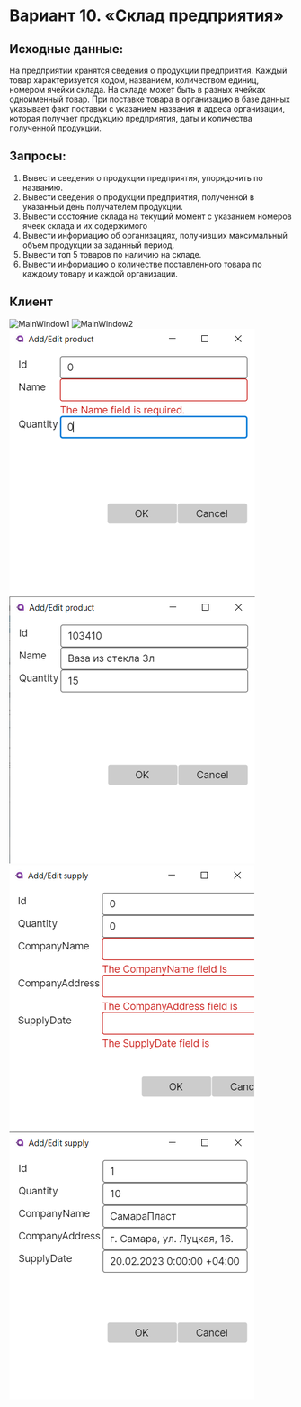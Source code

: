 # Вариант 10. «Склад предприятия»
## Исходные данные:
На предприятии хранятся сведения о продукции предприятия. Каждый товар 
характеризуется кодом, названием, количеством единиц, номером ячейки склада. 
На складе может быть в разных ячейках одноименный товар. При поставке товара 
в организацию в базе данных указывает факт поставки с указанием названия и 
адреса организации, которая получает продукцию предприятия, даты и количества 
полученной продукции.

## Запросы:
1) Вывести сведения о продукции предприятия, упорядочить по названию.
2) Вывести сведения о продукции предприятия, полученной в указанный день 
получателем продукции.
3) Вывести состояние склада на текущий момент с указанием номеров ячеек 
склада и их содержимого
4) Вывести информацию об организациях, получивших максимальный объем 
продукции за заданный период.
5) Вывести топ 5 товаров по наличию на складе.
6) Вывести информацию о количестве поставленного товара по каждому 
товару и каждой организации.

## Клиент
![MainWindow1](Warehouse/Warehouse.Images/MainWindow1.jpg)
![MainWindow2](Warehouse/Warehouse.Images/MainWindow2.jpg)
![ProductWindowAdd](Warehouse/Warehouse.Images/ProductWindowAdd.jpg)
![ProductWindowEdit](Warehouse/Warehouse.Images/ProductWindowEdit.jpg)
![SupplyWindowAdd](Warehouse/Warehouse.Images/SupplyWindowAdd.jpg)
![SupplyWindowEdit](Warehouse/Warehouse.Images/SupplyWindowEdit.jpg)
